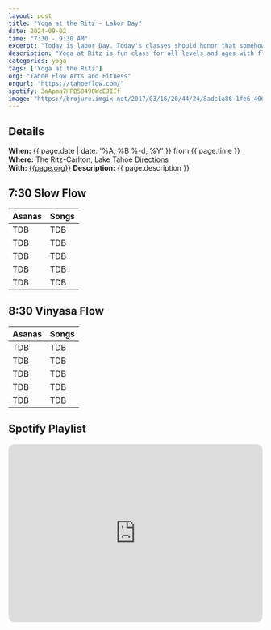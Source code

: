 ```yaml
---
layout: post
title: "Yoga at the Ritz - Labor Day"
date: 2024-09-02
time: "7:30 - 9:30 AM" 
excerpt: "Today is labor Day. Today's classes should honor that somehow."
description: "Yoga at Ritz is fun class for all levels and ages with flowing poses and breath-work to build stability, flexibility, and mindfulness. These classes will follow an arc of opening awareness, warm-up stretch, balancing poses, inversions, grounding poses, and relaxation. The 7:30 am class is a slow gentle practice while the 8:30 class is higher intensity vinyasa-style class." 
categories: yoga
tags: ['Yoga at the Ritz']
org: "Tahoe Flow Arts and Fitness"
orgurl: "https://tahoeflow.com/"
spotify: 3aApma7HPB58490WcEJIIf
image: "https://brojure.imgix.net/2017/03/16/20/44/24/8adc1a86-1fe6-4069-ae91-5f603351accb/RitzCarlton%20Tahoe%20Yoga.jpg?ixlib=rb-0.3.5&fit=max&h=1000&w=1000&s=a7472fd73a753eaef7cf9d3bb7c07268"
---
```


## Details

**When:** {{ page.date | date: '%A, %B %-d, %Y' }} from {{ page.time }}
**Where:** The Ritz-Carlton, Lake Tahoe
[Directions](https://www.google.com/maps?rlz=1C5CHFA_enUS818US818&gs_lcrp=EgZjaHJvbWUyBggAEEUYOTIGCAEQRRhAMgYIAhBFGEAyBggDEEUYPTIGCAQQRRg90gEHMTc1ajBqNKgCALACAQ&um=1&ie=UTF-8&fb=1&gl=us&sa=X&geocode=KeeGOX1HYpmAMaC03BLJLCKB&daddr=13031+Ritz+Carlton+Highlands+Ct,+Truckee,+CA+96161)   
**With:** [{{page.org}}]({{page.orgurl}})
**Description:** {{ page.description }}      


## 7:30 Slow Flow

Asanas | Songs   
---- | ----
TDB | TDB
TDB | TDB
TDB | TDB
TDB | TDB
TDB | TDB

## 8:30 Vinyasa Flow

Asanas | Songs   
---- | ----
TDB | TDB
TDB | TDB
TDB | TDB
TDB | TDB
TDB | TDB

## Spotify Playlist

<iframe style="border-radius:12px" src="https://open.spotify.com/embed/playlist/{{ page.spotify }}?utm_source=generator" width="100%" height="352" frameBorder="0" allowfullscreen="" allow="autoplay; clipboard-write; encrypted-media; fullscreen; picture-in-picture" loading="lazy"></iframe>  

